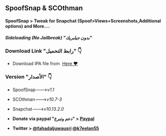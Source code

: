 ## **SpoofSnap & SCOthman**
#### SpoofSnap > Tweak for Snapchat (Spoof>Views+Screenshots,Additional options)  and More....
##### Sideloading (No Jailbreak) "بدون جيلبريك"


###  Download Link "رابط التحميل" 👇
 - Download IPA file from  [Here ❤️](https://pages.github.com/)


### Version "الأصدار" 👇
- SpoofSnap--->*v1.1*
- SCOthman--->*v10.7-3*
- Snapchat--->*v10.13.2.0*

- **Donate via paypal "دعم وتبرع" > [Paypal](https://www.paypal.me/Spoofsnap)**

- **Twitter > [@fahadaljuwausri](https://twitter.com/fahadaljuwausri) [@k7eelan55](https://twitter.com/K7eelan55)**

